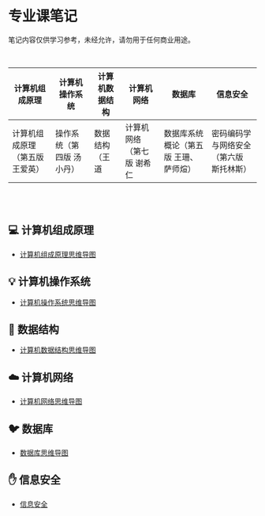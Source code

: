 # 专业课笔记

笔记内容仅供学习参考，未经允许，请勿用于任何商业用途。


<br>

| 计算机组成原理| 计算机操作系统 | 计算机数据结构 | 计算机网络| 数据库|信息安全|         
| --- | --- | --- | --- | --- | --- | 
| 计算机组成原理（第五版 王爱英）|操作系统（第四版 汤小丹）| 数据结构（王道| 计算机网络（第七版 谢希仁 |数据库系统概论（第五版 王珊、萨师煊）| 密码编码学与网络安全（第六版 斯托林斯）| 

<br>

<br>

## :computer: 计算机组成原理

- [计算机组成原理思维导图](https://github.com/SSHeRun/CS-Xmind-Note/blob/master/%E8%AE%A1%E7%AE%97%E6%9C%BA%E7%BB%84%E6%88%90%E5%8E%9F%E7%90%86/%E8%AE%A1%E7%AE%97%E6%9C%BA%E7%BB%84%E6%88%90.md)

## :bulb: 计算机操作系统

- [计算机操作系统思维导图](https://github.com/SSHeRun/CS-Xmind-Note/blob/master/%E6%93%8D%E4%BD%9C%E7%B3%BB%E7%BB%9F/%E8%AE%A1%E7%AE%97%E6%9C%BA%E6%93%8D%E4%BD%9C%E7%B3%BB%E7%BB%9F.md)

## :book: 数据结构

- [计算机数据结构思维导图](https://github.com/SSHeRun/CS-Xmind-Note/blob/master/%E6%95%B0%E6%8D%AE%E7%BB%93%E6%9E%84/%E6%95%B0%E6%8D%AE%E7%BB%93%E6%9E%84.md)

## :cloud: 计算机网络 

- [计算机网络思维导图](https://github.com/SSHeRun/CS-Xmind-Note/blob/master/%E8%AE%A1%E7%AE%97%E6%9C%BA%E7%BD%91%E7%BB%9C/README.md)


## :bird: 数据库

- [数据库思维导图](https://github.com/SSHeRun/CS-Xmind-Note/blob/master/%E6%95%B0%E6%8D%AE%E5%BA%93/%E6%95%B0%E6%8D%AE%E5%BA%93.md)

## :hand: 信息安全

- [信息安全](https://github.com/SSHeRun/CS-Xmind-Note/blob/master/%E4%BF%A1%E6%81%AF%E5%AE%89%E5%85%A8/README.md)
